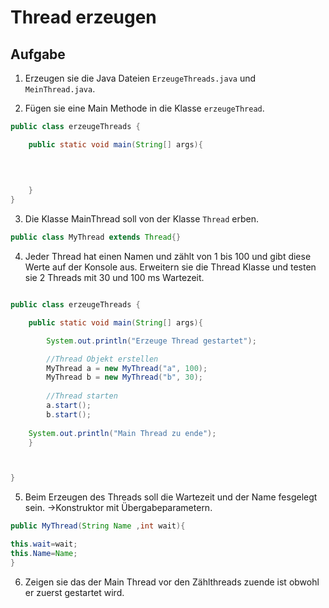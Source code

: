 # Thread erzeugen
 ## Aufgabe
1. Erzeugen sie die Java Dateien 
`ErzeugeThreads.java` und `MeinThread.java`.

2. Fügen sie eine Main Methode in die Klasse `erzeugeThread`.

````java
public class erzeugeThreads {

    public static void main(String[] args){

        
       
   
    }
}
````

3. Die Klasse MainThread soll von der Klasse `Thread` erben.
````java
public class MyThread extends Thread{}

````


4. Jeder Thread hat einen Namen und zählt von 1 bis 100 und gibt diese Werte auf der Konsole aus. 
    Erweitern sie die Thread Klasse und testen sie 2 Threads mit 30 und 100 ms Wartezeit.
````java

public class erzeugeThreads {

    public static void main(String[] args){

        System.out.println("Erzeuge Thread gestartet");

        //Thread Objekt erstellen
        MyThread a = new MyThread("a", 100);
        MyThread b = new MyThread("b", 30);
       
        //Thread starten
        a.start();
        b.start();
       
    System.out.println("Main Thread zu ende");
    }



}

````
5. Beim Erzeugen des Threads soll die Wartezeit und der Name fesgelegt sein. ->Konstruktor mit Übergabeparametern.

````java
public MyThread(String Name ,int wait){

this.wait=wait;
this.Name=Name;
}

``````

6. Zeigen sie das der Main Thread vor den Zählthreads zuende ist obwohl er zuerst gestartet wird.